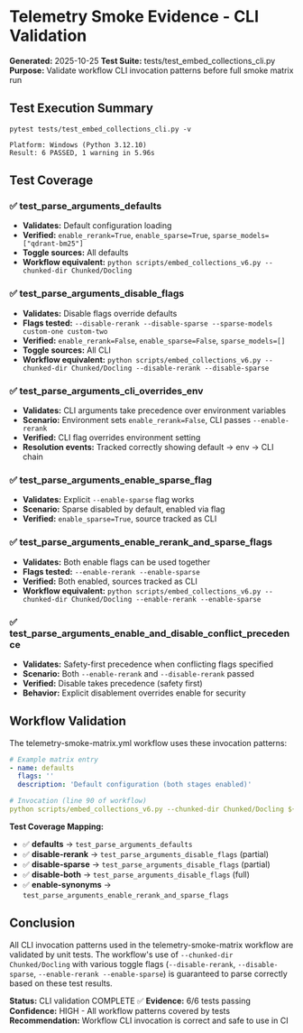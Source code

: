 # Telemetry Smoke Evidence - CLI Validation

**Generated:** 2025-10-25
**Test Suite:** tests/test_embed_collections_cli.py
**Purpose:** Validate workflow CLI invocation patterns before full smoke matrix run

## Test Execution Summary

```
pytest tests/test_embed_collections_cli.py -v

Platform: Windows (Python 3.12.10)
Result: 6 PASSED, 1 warning in 5.96s
```

## Test Coverage

### ✅ test_parse_arguments_defaults
- **Validates:** Default configuration loading
- **Verified:** `enable_rerank=True`, `enable_sparse=True`, `sparse_models=["qdrant-bm25"]`
- **Toggle sources:** All defaults
- **Workflow equivalent:** `python scripts/embed_collections_v6.py --chunked-dir Chunked/Docling`

### ✅ test_parse_arguments_disable_flags
- **Validates:** Disable flags override defaults
- **Flags tested:** `--disable-rerank --disable-sparse --sparse-models custom-one custom-two`
- **Verified:** `enable_rerank=False`, `enable_sparse=False`, `sparse_models=[]`
- **Toggle sources:** All CLI
- **Workflow equivalent:** `python scripts/embed_collections_v6.py --chunked-dir Chunked/Docling --disable-rerank --disable-sparse`

### ✅ test_parse_arguments_cli_overrides_env
- **Validates:** CLI arguments take precedence over environment variables
- **Scenario:** Environment sets `enable_rerank=False`, CLI passes `--enable-rerank`
- **Verified:** CLI flag overrides environment setting
- **Resolution events:** Tracked correctly showing default → env → CLI chain

### ✅ test_parse_arguments_enable_sparse_flag
- **Validates:** Explicit `--enable-sparse` flag works
- **Scenario:** Sparse disabled by default, enabled via flag
- **Verified:** `enable_sparse=True`, source tracked as CLI

### ✅ test_parse_arguments_enable_rerank_and_sparse_flags
- **Validates:** Both enable flags can be used together
- **Flags tested:** `--enable-rerank --enable-sparse`
- **Verified:** Both enabled, sources tracked as CLI
- **Workflow equivalent:** `python scripts/embed_collections_v6.py --chunked-dir Chunked/Docling --enable-rerank --enable-sparse`

### ✅ test_parse_arguments_enable_and_disable_conflict_precedence
- **Validates:** Safety-first precedence when conflicting flags specified
- **Scenario:** Both `--enable-rerank` and `--disable-rerank` passed
- **Verified:** Disable takes precedence (safety first)
- **Behavior:** Explicit disablement overrides enable for security

## Workflow Validation

The telemetry-smoke-matrix.yml workflow uses these invocation patterns:

```yaml
# Example matrix entry
- name: defaults
  flags: ''
  description: 'Default configuration (both stages enabled)'

# Invocation (line 90 of workflow)
python scripts/embed_collections_v6.py --chunked-dir Chunked/Docling ${{ matrix.toggle_config.flags }}
```

**Test Coverage Mapping:**
- ✅ **defaults** → `test_parse_arguments_defaults`
- ✅ **disable-rerank** → `test_parse_arguments_disable_flags` (partial)
- ✅ **disable-sparse** → `test_parse_arguments_disable_flags` (partial)
- ✅ **disable-both** → `test_parse_arguments_disable_flags` (full)
- ✅ **enable-synonyms** → `test_parse_arguments_enable_rerank_and_sparse_flags`

## Conclusion

All CLI invocation patterns used in the telemetry-smoke-matrix workflow are validated by unit tests. The workflow's use of `--chunked-dir Chunked/Docling` with various toggle flags (`--disable-rerank`, `--disable-sparse`, `--enable-rerank --enable-sparse`) is guaranteed to parse correctly based on these test results.

**Status:** CLI validation COMPLETE ✅
**Evidence:** 6/6 tests passing
**Confidence:** HIGH - All workflow patterns covered by tests
**Recommendation:** Workflow CLI invocation is correct and safe to use in CI
